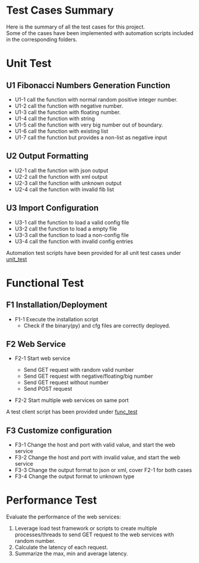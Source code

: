 # Test Cases Summary
Here is the summary of all the test cases for this project. <br>
Some of the cases have been implemented with automation scripts included in the corresponding folders.
# Unit Test
## U1 Fibonacci Numbers Generation Function
+ U1-1 call the function with normal random positive integer number. 
+ U1-2 call the function with negative number.
+ U1-3 call the function with floating number.
+ U1-4 call the function with string
+ U1-5 call the function with very big number out of boundary.
+ U1-6 call the function with existing list
+ U1-7 call the function but provides a non-list as negative input

## U2 Output Formatting
+ U2-1 call the function with json output
+ U2-2 call the function with xml output
+ U2-3 call the function with unknown output
+ U2-4 call the function with invalid fib list

## U3 Import Configuration
+ U3-1 call the function to load a valid config file
+ U3-2 call the function to load a empty file
+ U3-3 call the function to load a non-config file
+ U3-4 call the function with invalid config entries

Automation test scripts have been provided for all unit test cases under [unit_test](unit_test/)

# Functional Test
## F1 Installation/Deployment
+ F1-1 Execute the installation script
	+ Check if the binary(py) and cfg files are correctly deployed.

## F2 Web Service
+ F2-1 Start web service
	+ Send GET request with random valid number
	+ Send GET request with negative/floating/big number
	+ Send GET request without number
	+ Send POST request

+ F2-2 Start multiple web services on same port

A test client script has been provided under [func_test](func_test)

## F3 Customize configuration
+ F3-1 Change the host and port with valid value, and start the web service
+ F3-2 Change the host and port with invalid value, and start the web service
+ F3-3 Change the output format to json or xml, cover F2-1 for both cases
+ F3-4 Change the output format to unknown type

# Performance Test
Evaluate the performance of the web services:<br>
1. Leverage load test framework or scripts to create multiple processes/threads to send GET request to the web services with random number.<br>
2. Calculate the latency of each request.<br>
3. Summarize the max, min and average latency.<br>
